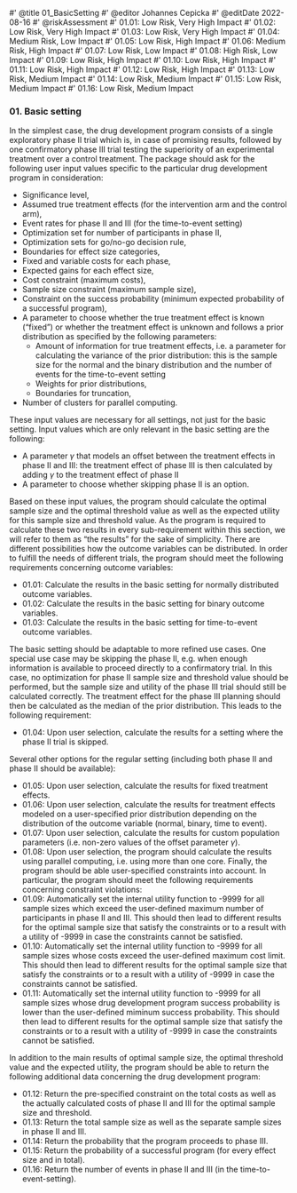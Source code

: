 #' @title 01_BasicSetting
#' @editor Johannes Cepicka
#' @editDate 2022-08-16
#' @riskAssessment
#' 01.01: Low Risk, Very High Impact
#' 01.02: Low Risk, Very High Impact
#' 01.03: Low Risk, Very High Impact
#' 01.04: Medium Risk, Low Impact
#' 01.05: Low Risk, High Impact
#' 01.06: Medium Risk, High Impact
#' 01.07: Low Risk, Low Impact
#' 01.08: High Risk, Low Impact
#' 01.09: Low Risk, High Impact
#' 01.10: Low Risk, High Impact
#' 01.11: Low Risk, High Impact
#' 01.12: Low Risk, High Impact
#' 01.13: Low Risk, Medium Impact
#' 01.14: Low Risk, Medium Impact
#' 01.15: Low Risk, Medium Impact
#' 01.16: Low Risk, Medium Impact



### 01. Basic setting

In the simplest case, the drug development program consists of a single exploratory phase II trial which is, in case of promising results, followed by one confirmatory phase III trial testing the superiority of an experimental treatment over a control treatment. The package should ask for the following user input values specific to the particular drug development program in consideration:

  *	Significance level,
  *	Assumed true treatment effects (for the intervention arm and the control arm),
  *	Event rates for phase II and III (for the time-to-event setting)
  *	Optimization set for number of participants in phase II,
  *	Optimization sets for go/no-go decision rule,
  *	Boundaries for effect size categories,
  *	Fixed and variable costs for each phase,
  *	Expected gains for each effect size,
  *	Cost constraint (maximum costs),
  *	Sample size constraint (maximum sample size),
  *	Constraint on the success probability (minimum expected probability of a successful program),
  *	A parameter to choose whether the true treatment effect is known (“fixed”) or whether the treatment effect is unknown and follows a prior distribution as specified by the following parameters:
    *	Amount of information for true treatment effects, i.e. a parameter for calculating the variance of the prior distribution: this is the sample size for the normal and the binary distribution and the number of events for the time-to-event setting
    *	Weights for prior distributions,
    *	Boundaries for truncation,
  *	Number of clusters for parallel computing.

These input values are necessary for all settings, not just for the basic setting. Input values which are only relevant in the basic setting are the following:

   *	A parameter $\gamma$ that models an offset between the treatment effects in phase II and III: the treatment effect of phase III is then calculated by adding $\gamma$ to the treatment effect of phase II
   *	A parameter to choose whether skipping phase II is an option.

Based on these input values, the program should calculate the optimal sample size and the optimal threshold value as well as the expected utility for this sample size and threshold value. As the program is required to calculate these two results in every sub-requirement within this section, we will refer to them as “the results” for the sake of simplicity. There are different possibilities how the outcome variables can be distributed. In order to fulfill the needs of different trials, the program should meet the following requirements concerning outcome variables:

  *	01.01: Calculate the results in the basic setting for normally distributed outcome variables.
  *	01.02: Calculate the results in the basic setting for binary outcome variables.
  *	01.03: Calculate the results in the basic setting for time-to-event outcome variables.

The basic setting should be adaptable to more refined use cases. One special use case may be skipping the phase II, e.g. when enough information is available to proceed directly to a confirmatory trial. In this case, no optimization for phase II sample size and threshold value should be performed, but the sample size and utility of the phase III trial should still be calculated correctly. The treatment effect for the phase III planning should then be calculated as the median of the prior distribution. This leads to the following requirement:

  *	01.04: Upon user selection, calculate the results for a setting where the phase II trial is skipped. 

Several other options for the regular setting (including both phase II and phase II should be available):
  
  *	01.05: Upon user selection, calculate the results for fixed treatment effects.
  *	01.06: Upon user selection, calculate the results for treatment effects modeled on a user-specified prior distribution depending on the distribution of the outcome variable (normal, binary, time to event).
  *	01.07: Upon user selection, calculate the results for custom population parameters (i.e. non-zero values of the offset parameter $\gamma$).
  *	01.08: Upon user selection, the program should calculate the results using parallel computing, i.e. using more than one core.
Finally, the program should be able user-specified constraints into account. In particular, the program should meet the following requirements concerning constraint violations:
  *	01.09: Automatically set the internal utility function to -9999 for all sample sizes which exceed the user-defined maximum number of participants in phase II and III. This should then lead to different results for the optimal sample size that satisfy the constraints or to a result with a utility of -9999 in case the constraints cannot be satisfied.
  *	01.10: Automatically set the internal utility function to -9999 for all sample sizes whose costs exceed the user-defined maximum cost limit. This should then lead to different results for the optimal sample size that satisfy the constraints or to a result with a utility of -9999 in case the constraints cannot be satisfied.
  *	01.11: Automatically set the internal utility function to -9999 for all sample sizes whose drug development program success probability is lower than the user-defined miminum success probability. This should then lead to different results for the optimal sample size that satisfy the constraints or to a result with a utility of -9999 in case the constraints cannot be satisfied.

In addition to the main results of optimal sample size, the optimal threshold value and the expected utility, the program should be able to return the following additional data concerning the drug development program:

  *	01.12: Return the pre-specified constraint on the total costs as well as the actually calculated costs of phase II and III for the optimal sample size and threshold.
  *	01.13: Return the total sample size as well as the separate sample sizes in phase II and III.
  *	01.14: Return the probability that the program proceeds to phase III.
  *	01.15: Return the probability of a successful program (for every effect size and in total).
  *	01.16: Return the number of events in phase II and III (in the time-to-event-setting).
